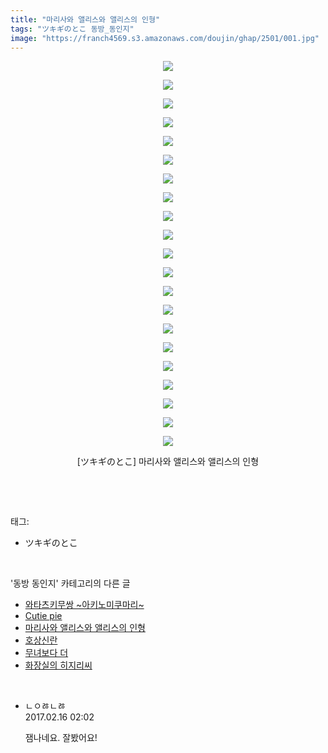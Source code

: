 ```yaml
---
title: "마리사와 앨리스와 앨리스의 인형"
tags: "ツキギのとこ 동방_동인지"
image: "https://franch4569.s3.amazonaws.com/doujin/ghap/2501/001.jpg"
---
```

<div class="article">
<p style="text-align: center; clear: none; float: none;"><img src="{{ site.imgserver2 }}/ghap/2501/001.jpg"/></p>
<p style="text-align: center; clear: none; float: none;"><img src="{{ site.imgserver2 }}/ghap/2501/002.jpg"/></p>
<p style="text-align: center; clear: none; float: none;"><img src="{{ site.imgserver2 }}/ghap/2501/003.jpg"/></p>
<p style="text-align: center; clear: none; float: none;"><img src="{{ site.imgserver2 }}/ghap/2501/004.jpg"/></p>
<p style="text-align: center; clear: none; float: none;"><img src="{{ site.imgserver2 }}/ghap/2501/005.jpg"/></p>
<p style="text-align: center; clear: none; float: none;"><img src="{{ site.imgserver2 }}/ghap/2501/006.jpg"/></p>
<p style="text-align: center; clear: none; float: none;"><img src="{{ site.imgserver2 }}/ghap/2501/007.jpg"/></p>
<p style="text-align: center; clear: none; float: none;"><img src="{{ site.imgserver2 }}/ghap/2501/008.jpg"/></p>
<p style="text-align: center; clear: none; float: none;"><img src="{{ site.imgserver2 }}/ghap/2501/009.jpg"/></p>
<p style="text-align: center; clear: none; float: none;"><img src="{{ site.imgserver2 }}/ghap/2501/010.jpg"/></p>
<p style="text-align: center; clear: none; float: none;"><img src="{{ site.imgserver2 }}/ghap/2501/011.jpg"/></p>
<p style="text-align: center; clear: none; float: none;"><img src="{{ site.imgserver2 }}/ghap/2501/012.jpg"/></p>
<p style="text-align: center; clear: none; float: none;"><img src="{{ site.imgserver2 }}/ghap/2501/013.jpg"/></p>
<p style="text-align: center; clear: none; float: none;"><img src="{{ site.imgserver2 }}/ghap/2501/014.jpg"/></p>
<p style="text-align: center; clear: none; float: none;"><img src="{{ site.imgserver2 }}/ghap/2501/015.jpg"/></p>
<p style="text-align: center; clear: none; float: none;"><img src="{{ site.imgserver2 }}/ghap/2501/016.jpg"/></p>
<p style="text-align: center; clear: none; float: none;"><img src="{{ site.imgserver2 }}/ghap/2501/017.jpg"/></p>
<p style="text-align: center; clear: none; float: none;"><img src="{{ site.imgserver2 }}/ghap/2501/018.jpg"/></p>
<p style="text-align: center; clear: none; float: none;"><img src="{{ site.imgserver2 }}/ghap/2501/019.jpg"/></p>
<p style="text-align: center; clear: none; float: none;"><img src="{{ site.imgserver2 }}/ghap/2501/020.jpg"/></p>
<p style="text-align: center; clear: none; float: none;"><img src="{{ site.imgserver2 }}/ghap/2501/021.jpg"/></p>
<p style="text-align: center; clear: none; float: none;">[ツキギのとこ] 마리사와 앨리스와 앨리스의 인형</p>
<p><br/></p>
</div><br/>
<div class="tagTrail">
<p>태그: </p>
<ul>
<li>ツキギのとこ</li>
</ul>
</div><br/>
<div class="another">
<p>'동방 동인지' 카테고리의 다른 글</p>
<ul>
<li><a href="/ghap_2504">와타츠키무쌍 ~아키노미쿠마리~</a></li>
<li><a href="/ghap_2503">Cutie pie</a></li>
<li><a href="/ghap_2501">마리사와 앨리스와 앨리스의 인형</a></li>
<li><a href="/ghap_2500">호상신란</a></li>
<li><a href="/ghap_2498">무녀보다 더</a></li>
<li><a href="/ghap_2497">화장실의 히지리씨</a></li>
</ul>
</div><br/>
<div class="cb_module cb_fluid">
<div class="cb_wrt cb_profile">
<div class="comment">
<ul>
<li class="cb_thumb_off" id="comment14916605">
<div class="cb_comment_area">
<div class="cb_info_area">
<div class="cb_section">
<span class="cb_nick_name">ㄴㅇㅀㄴㅀ</span>
</div>
<div class="cb_section">
<span class="cb_date">2017.02.16 02:02 </span>
</div>
</div>
<div class="cb_dsc_comment">
<p class="cb_dsc">
											잼나네요. 잘봤어요!
										</p>
</div>
</div></li>
</ul>
</div>
</div><!-- commentList close -->
</div><br/>
